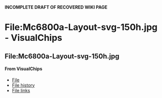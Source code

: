 **INCOMPLETE DRAFT OF RECOVERED WIKI PAGE**

# File:Mc6800a-Layout-svg-150h.jpg - VisualChips

## File:Mc6800a-Layout-svg-150h.jpg

#### From VisualChips

- [File](#file)
- [File history](#filehistory)
- [File links](#filelinks)

